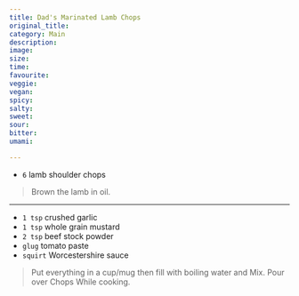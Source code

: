 ```yaml
---
title: Dad's Marinated Lamb Chops
original_title:
category: Main
description:
image:
size:
time:
favourite:
veggie:
vegan:
spicy:
salty:
sweet:
sour:
bitter:
umami:

---
```


* `6` lamb shoulder chops

>Brown the lamb in oil.

---

* `1 tsp` crushed garlic
* `1 tsp` whole grain mustard
* `2 tsp` beef stock powder
* `glug` tomato paste
* `squirt` Worcestershire sauce

>Put everything in a cup/mug then fill with boiling water and Mix. Pour over Chops While cooking.